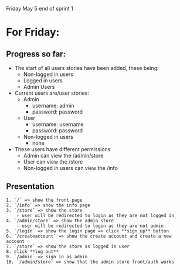 Friday May 5 end of sprint 1

# For Friday:
## Progress so far:
- The start of all users stories have been added, these being:
    - Non-logged in users
    - Logged in users
    - Admin Users
- Current users are/user stories: 
    - Admin
        - username: admin
        - password: password
    - User
        - username: username
        - password: password
    - Non-logged in users
        - none
- These users have different permissions 
    - Admin can view the /admin/store
    - User can view the /store
    - Non-logged in users can view the /info
## Presentation  
    1. `/` => show the front page
    2. `/info` => show the info page
    3. `/store` => show the store
        - user will be redirected to login as they are not logged in
    4. `/admin/store` => show the admin store
        - user will be redirected to login as they are not admin
    5. `/login` => show the login page => click **sign up** button
    6. `/createaccount` => show the create account and create a new account
    7. `/store` => show the store as logged in user
    8. click **log out**
    9. `/admin` => sign in as admin
    10. `/admin/store` => show that the admin store front/auth works
